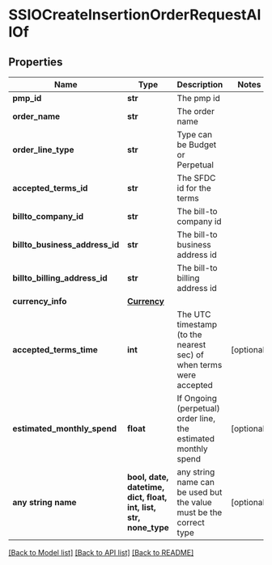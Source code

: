 # SSIOCreateInsertionOrderRequestAllOf


## Properties
Name | Type | Description | Notes
------------ | ------------- | ------------- | -------------
**pmp_id** | **str** | The pmp id | 
**order_name** | **str** | The order name | 
**order_line_type** | **str** | Type can be Budget or Perpetual | 
**accepted_terms_id** | **str** | The SFDC id for the terms | 
**billto_company_id** | **str** | The bill-to company id | 
**billto_business_address_id** | **str** | The bill-to business address id | 
**billto_billing_address_id** | **str** | The bill-to billing address id | 
**currency_info** | [**Currency**](Currency.md) |  | 
**accepted_terms_time** | **int** | The UTC timestamp (to the nearest sec) of when terms were accepted | [optional] 
**estimated_monthly_spend** | **float** | If Ongoing (perpetual) order line, the estimated monthly spend | [optional] 
**any string name** | **bool, date, datetime, dict, float, int, list, str, none_type** | any string name can be used but the value must be the correct type | [optional]

[[Back to Model list]](../README.md#documentation-for-models) [[Back to API list]](../README.md#documentation-for-api-endpoints) [[Back to README]](../README.md)


